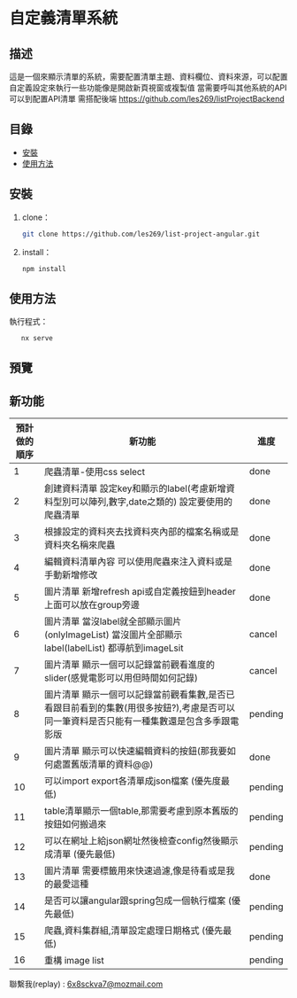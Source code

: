 # 自定義清單系統

## 描述

這是一個來顯示清單的系統，需要配置清單主題、資料欄位、資料來源，可以配置自定義設定來執行一些功能像是開啟新頁視窗或複製值
當需要呼叫其他系統的API可以到配置API清單
需搭配後端 https://github.com/les269/listProjectBackend

## 目錄

- [安裝](#安裝)
- [使用方法](#使用方法)

## 安裝

1. clone：
   ```bash
   git clone https://github.com/les269/list-project-angular.git
   ```
2. install：
   ```bash
   npm install
   ```

## 使用方法

執行程式：

```bash
   nx serve
```

## 預覽

## 新功能

| 預計做的順序 | 新功能                                                                                                                                   | 進度    |
| ------------ | ---------------------------------------------------------------------------------------------------------------------------------------- | ------- |
| 1            | 爬蟲清單-使用css select                                                                                                                  | done    |
| 2            | 創建資料清單 設定key和顯示的label(考慮新增資料型別可以陣列,數字,date之類的) 設定要使用的爬蟲清單                                         | done    |
| 3            | 根據設定的資料夾去找資料夾內部的檔案名稱或是資料夾名稱來爬蟲                                                                             | done    |
| 4            | 編輯資料清單內容 可以使用爬蟲來注入資料或是手動新增修改                                                                                  | done    |
| 5            | 圖片清單 新增refresh api或自定義按鈕到header上面可以放在group旁邊                                                                        | done    |
| 6            | 圖片清單 當沒label就全部顯示圖片(onlyImageList) 當沒圖片全部顯示label(labelList) 都導航到imageLsit                                       | cancel  |
| 7            | 圖片清單 顯示一個可以記錄當前觀看進度的slider(感覺電影可以用但時間如何記錄)                                                              | cancel  |
| 8            | 圖片清單 顯示一個可以記錄當前觀看集數,是否已看跟目前看到的集數(用很多按鈕?),考慮是否可以同一筆資料是否只能有一種集數還是包含多季跟電影版 | pending |
| 9            | 圖片清單 顯示可以快速編輯資料的按鈕(那我要如何處置舊版清單的資料@@)                                                                      | done    |
| 10           | 可以import export各清單成json檔案 (優先度最低)                                                                                           | pending |
| 11           | table清單顯示一個table,那需要考慮到原本舊版的按鈕如何搬過來                                                                              | pending |
| 12           | 可以在網址上給json網址然後檢查config然後顯示成清單 (優先最低)                                                                            | pending |
| 13           | 圖片清單 需要標籤用來快速過濾,像是待看或是我的最愛這種                                                                                   | done    |
| 14           | 是否可以讓angular跟spring包成一個執行檔案 (優先最低)                                                                                     | pending |
| 15           | 爬蟲,資料集群組,清單設定處理日期格式 (優先最低)                                                                                          | pending |
| 16           | 重構 image list                                                                                                                          | pending |

聯繫我(replay) : 6x8sckva7@mozmail.com
